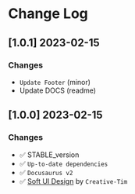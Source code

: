 # Change Log

## [1.0.1] 2023-02-15
### Changes

- `Update Footer` (minor)
- Update DOCS (readme)

## [1.0.0] 2023-02-15
### Changes

- ✅ STABLE_version
- ✅ `Up-to-date dependencies` 
- ✅ `Docusaurus v2`
- ✅ [Soft UI Design](https://bit.ly/soft-design-system) by `Creative-Tim`
